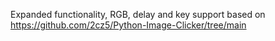 Expanded functionality, RGB, delay and key support based on
https://github.com/2cz5/Python-Image-Clicker/tree/main
